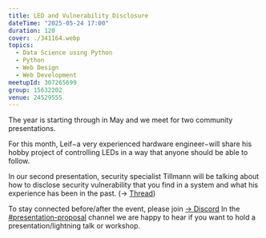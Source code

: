 ```yaml
---
title: LED and Vulnerability Disclosure
dateTime: "2025-05-24 17:00"
duration: 120
cover: ./341164.webp
topics:
  - Data Science using Python
  - Python
  - Web Design
  - Web Development
meetupId: 307265699
group: 15632202
venue: 24529555
---
```


The year is starting through in May and we meet for two community presentations.

For this month, Leif−a very experienced hardware engineer−will share his hobby project of controlling LEDs in a way that anyone should be able to follow.

In our second presentation, security specialist Tillmann will be talking about how to disclose security vulnerability that you find in a system and what his experience has been in the past. (→ [Thread](https://discord.com/channels/1034792577293094972/1346346180921135205))

To stay connected before/after the event, please join [→ Discord](https://owddm.com/discord)
In the [#presentation-proposal](https://discord.com/channels/1034792577293094972/1034862103653257306) channel we are happy to hear if you want to hold a presentation/lightning talk or workshop.
